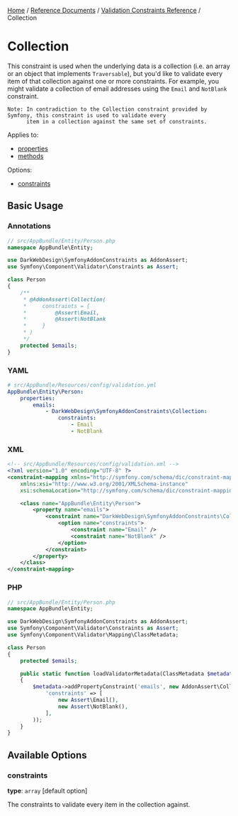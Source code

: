 [Home](../../index.md) /
[Reference Documents](../index.md) /
[Validation Constraints Reference](index.md) /
Collection

# Collection

This constraint is used when the underlying data is a collection (i.e. an array or an object that implements `Traversable`), but
you'd like to validate every item of that collection against one or more constraints. For example, you might validate a
collection of email addresses using the `Email` and `NotBlank` constraint.

```text
Note: In contradiction to the Collection constraint provided by Symfony, this constraint is used to validate every
      item in a collection against the same set of constraints.
```

Applies to:

* [properties](http://symfony.com/doc/5.1/validation.html#properties)
* [methods](http://symfony.com/doc/5.1/validation.html#getters)

Options:

* [constraints](#constraints)

## Basic Usage

### Annotations

```php
// src/AppBundle/Entity/Person.php
namespace AppBundle\Entity;

use DarkWebDesign\SymfonyAddonConstraints as AddonAssert;
use Symfony\Component\Validator\Constraints as Assert;

class Person
{
    /**
     * @AddonAssert\Collection(
     *     constraints = {
     *         @Assert\Email,
     *         @Assert\NotBlank
     *     }
     * )
     */
    protected $emails;
}
```

### YAML

```yaml
# src/AppBundle/Resources/config/validation.yml
AppBundle\Entity\Person:
    properties:
        emails:
            - DarkWebDesign\SymfonyAddonConstraints\Collection:
                constraints:
                    - Email
                    - NotBlank
```

### XML

```xml
<!-- src/AppBundle/Resources/config/validation.xml -->
<?xml version="1.0" encoding="UTF-8" ?>
<constraint-mapping xmlns="http://symfony.com/schema/dic/constraint-mapping"
    xmlns:xsi="http://www.w3.org/2001/XMLSchema-instance"
    xsi:schemaLocation="http://symfony.com/schema/dic/constraint-mapping http://symfony.com/schema/dic/constraint-mapping/constraint-mapping-1.0.xsd">

    <class name="AppBundle\Entity\Person">
        <property name="emails">
            <constraint name="DarkWebDesign\SymfonyAddonConstraints\Collection">
                <option name="constraints">
                    <constraint name="Email" />
                    <constraint name="NotBlank" />
                </option>
            </constraint>
        </property>
    </class>
</constraint-mapping>
```

### PHP

```php
// src/AppBundle/Entity/Person.php
namespace AppBundle\Entity;

use DarkWebDesign\SymfonyAddonConstraints as AddonAssert;
use Symfony\Component\Validator\Constraints as Assert;
use Symfony\Component\Validator\Mapping\ClassMetadata;

class Person
{
    protected $emails;

    public static function loadValidatorMetadata(ClassMetadata $metadata)
    {
        $metadata->addPropertyConstraint('emails', new AddonAssert\Collection(
            'constraints' => [
                new Assert\Email(),
                new Assert\NotBlank(),
            ],
        ));
    }
}
```

## Available Options

### constraints

**type**: `array` [default option]

The constraints to validate every item in the collection against.
